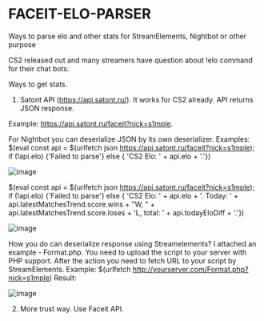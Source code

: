 # FACEIT-ELO-PARSER
Ways to parse elo and other stats for StreamElements, Nightbot or other purpose

CS2 released out and many streamers have question about !elo command for their chat bots.

Ways to get stats.
1) Satont API (https://api.satont.ru/).
It works for CS2 already. API returns JSON response.

Example: https://api.satont.ru/faceit?nick=s1mple.

For Nightbot you can deserialize JSON by its own deserializer. 
Examples: 
$(eval const api = $(urlfetch json https://api.satont.ru/faceit?nick=s1mple); if (!api.elo) {'Failed to parse'} else { 'CS2 Elo: ' + api.elo + '.'})

![image](https://github.com/hashiyomu/FACEIT-ELO-PARSER/assets/119516076/29aaa889-9df2-46a6-ab1e-3e53a0d91980)

$(eval const api = $(urlfetch json https://api.satont.ru/faceit?nick=s1mple); if (!api.elo) {'Failed to parse'} else { 'CS2 Elo: ' + api.elo + '. Today: ' + api.latestMatchesTrend.score.wins + "W, " +  api.latestMatchesTrend.score.loses + 'L, total: ' + api.todayEloDiff + '.'})

![image](https://github.com/hashiyomu/FACEIT-ELO-PARSER/assets/119516076/2890eef8-a16d-475e-84fe-e929f909d5ed)

How you do can deserialize response using Streamelements? I attached an example - Format.php.
You need to upload the script to your server with PHP support. After the action you need to fetch URL to your script by StreamElements.
Example: $(urlfetch http://yourserver.com/Format.php?nick=s1mple)
Result: 

![image](https://github.com/hashiyomu/FACEIT-ELO-PARSER/assets/119516076/35d844cc-2f9a-42b3-b5e5-e24df33c3f50)

2) More trust way.
Use Faceit API. 

